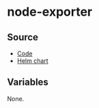 # node-exporter

## Source

* [Code](https://github.com/prometheus/node_exporter)
* [Helm chart](https://github.com/prometheus-community/helm-charts/tree/main/charts/prometheus-node-exporter)

## Variables

None.
